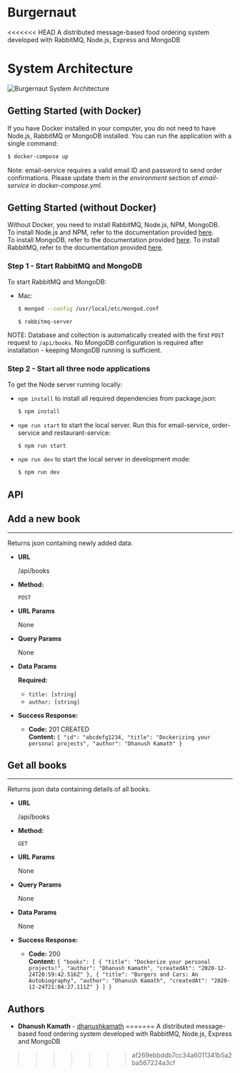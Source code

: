 # Burgernaut
<<<<<<< HEAD
A distributed message-based food ordering system developed with RabbitMQ, Node.js, Express and MongoDB

# System Architecture
![Burgernaut System Architecture](https://github.com/dhanushkamath/Burgernaut/tree/main/docs/burgernaut-system.png)
## Getting Started (with Docker)
If you have Docker installed in your computer, you do not need to have Node.js, RabbitMQ or MongoDB installed. You can run the application with a single command:
  ```bash
  $ docker-compose up
  ```
Note: email-service requires a valid email ID and password to send order confirmations. Please update them in the <i>environment</i> section of <i>email-service</i> in <i>docker-compose.yml</i>.
## Getting Started (without Docker)
Without Docker, you need to install RabbitMQ, Node.js, NPM, MongoDB. </br>
To install Node.js and NPM, refer to the documentation provided [here](https://nodejs.org/en/download/package-manager).</br>
To install MongoDB, refer to the documentation provided [here](https://docs.mongodb.com/manual/installation/).
To install RabbitMQ, refer to the documentation provided [here](https://www.rabbitmq.com/download.html).
### Step 1 - Start RabbitMQ and MongoDB
To start RabbitMQ and MongoDB:
- Mac:
    ```bash
    $ mongod --config /usr/local/etc/mongod.conf
    ```
    ```bash
    $ rabbitmq-server
    ```

NOTE: Database and collection is automatically created with the first `POST` request to `/api/books`. No MongoDB configuration is required after installation - keeping MongoDB running is sufficient.
### Step 2 - Start all three node applications
To get the Node server running locally:
- `npm install` to install all required dependencies from package.json:
    ```bash
    $ npm install
    ```
- `npm run start` to start the local server. Run this for email-service, order-service and restaurant-service:
    ```bash
    $ npm run start
    ```
- `npm run dev` to start the local server in development mode:
    ```bash
    $ npm run dev
    ```

## API
## Add a new book
----
  Returns json containing newly added data.

* **URL**

  /api/books

* **Method:**

  `POST`
  
*  **URL Params**

    None

* **Query Params**

  None
  
 * **Data Params**
   
    **Required:**
    * `title: [string]`
    * `author: [string]`

* **Success Response:**

  * **Code:** 201 CREATED<br/>
    **Content:** `{
"id": "abcdefg1234,
"title": "Dockerizing your personal projects",
"author": "Dhanush Kamath"
}`


## Get all books
----
  Returns json data containing details of all books.

* **URL**

  /api/books

* **Method:**

  `GET`
  
*  **URL Params**
   
   None
    
*  **Query Params**
   
   None
    
 * **Data Params**
   
    None

* **Success Response:**

  * **Code:** 200<br/>
    **Content:** `{
    "books": [
        {
            "title": "Dockerize your personal projects!",
            "author": "Dhanush Kamath",
            "createdAt": "2020-12-24T20:59:42.516Z"
        },
        {
            "title": "Burgers and Cars: An Autobiography",
            "author": "Dhanush Kamath",
            "createdAt": "2020-12-24T21:04:27.111Z"
        }
    ]
}`
 

## Authors
* **Dhanush Kamath** - [dhanushkamath](https://github.com/dhanushkamath)
=======
A distributed message-based food ordering system developed with RabbitMQ, Node.js, Express and MongoDB
>>>>>>> af269ebbddb7cc34a6011341b5a2ba567224a3cf
